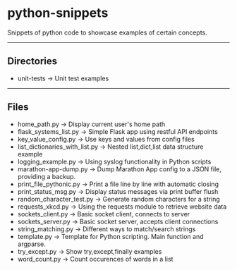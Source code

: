 # python-snippets

Snippets of python code to showcase examples of certain concepts.

----

## Directories

- unit-tests -> Unit test examples

----

## Files

- home_path.py -> Display current user's home path
- flask_systems_list.py -> Simple Flask app using restful API endpoints
- key_value_config.py -> Use keys and values from config files
- list_dictionaries_with_list.py -> Nested list,dict,list data structure example
- logging_example.py -> Using syslog functionality in Python scripts
- marathon-app-dump.py -> Dump Marathon App config to a JSON file, providing a backup.
- print_file_pythonic.py -> Print a file line by line with automatic closing
- print_status_msg.py -> Display status messages via print buffer flush
- random_character_test.py -> Generate random characters for a string
- requests_xkcd.py -> Using the requests module to retrieve website data
- sockets_client.py -> Basic socket client, connects to server
- sockets_server.py -> Basic socket server, accepts client connections
- string_matching.py -> Different ways to match/search strings
- template.py -> Template for Python scripting. Main function and argparse.
- try_except.py -> Show try,except,finally examples
- word_count.py -> Count occurences of words in a list

